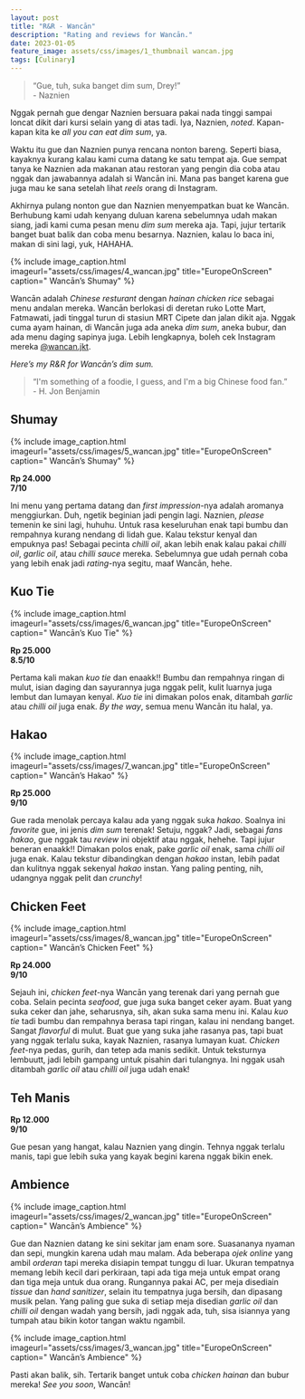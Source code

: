 ```yaml
---
layout: post
title: "R&R - Wancān"
description: "Rating and reviews for Wancān."
date: 2023-01-05
feature_image: assets/css/images/1_thumbnail wancan.jpg
tags: [Culinary]
---
```


> “Gue, tuh, suka banget dim sum, Drey!” <br> - Naznien

Nggak pernah gue dengar Naznien bersuara pakai nada tinggi sampai loncat dikit dari kursi selain yang di atas tadi. Iya, Naznien, *noted*. Kapan-kapan kita ke *all you can eat dim sum*, ya.

Waktu itu gue dan Naznien punya rencana nonton bareng. Seperti biasa, kayaknya kurang kalau kami cuma datang ke satu tempat aja. Gue sempat tanya ke Naznien ada makanan atau restoran yang pengin dia coba atau nggak dan jawabannya adalah si Wancān ini. Mana pas banget karena gue juga mau ke sana setelah lihat *reels* orang di Instagram. <!--more-->

Akhirnya pulang nonton gue dan Naznien menyempatkan buat ke Wancān. Berhubung kami udah kenyang duluan karena sebelumnya udah makan siang, jadi kami cuma pesan menu *dim sum* mereka aja. Tapi, jujur tertarik banget buat balik dan coba menu besarnya. Naznien, kalau lo baca ini, makan di sini lagi, yuk, HAHAHA.

{% include image_caption.html imageurl="assets/css/images/4_wancan.jpg" title="EuropeOnScreen" caption=" Wancān’s Shumay" %}

Wancān adalah *Chinese resturant* dengan *hainan chicken rice* sebagai menu andalan mereka. Wancān berlokasi di deretan ruko Lotte Mart, Fatmawati, jadi tinggal turun di stasiun MRT Cipete dan jalan dikit aja. Nggak cuma ayam hainan, di Wancān juga ada aneka *dim sum*, aneka bubur, dan ada menu daging sapinya juga. Lebih lengkapnya, boleh cek Instagram mereka [@wancan.jkt]( https://www.instagram.com/wancan.jkt/ "@wancan.jkt").

*Here’s my R&R for Wancān’s dim sum.*

> “I'm something of a foodie, I guess, and I'm a big Chinese food fan.” <br> - H. Jon Benjamin

## Shumay

{% include image_caption.html imageurl="assets/css/images/5_wancan.jpg" title="EuropeOnScreen" caption=" Wancān’s Shumay" %}

**Rp 24.000** <br> **7/10**

Ini menu yang pertama datang dan *first impression*-nya adalah aromanya menggiurkan. Duh, ngetik beginian jadi pengin lagi. Naznien, *please* temenin ke sini lagi, huhuhu. Untuk rasa keseluruhan enak tapi bumbu dan rempahnya kurang nendang di lidah gue. Kalau tekstur kenyal dan empuknya pas! Sebagai pecinta *chilli oil*, akan lebih enak kalau pakai *chilli oil*, *garlic oil*, atau *chilli sauce* mereka. Sebelumnya gue udah pernah coba yang lebih enak jadi *rating*-nya segitu, maaf Wancān, hehe.

## Kuo Tie

{% include image_caption.html imageurl="assets/css/images/6_wancan.jpg" title="EuropeOnScreen" caption=" Wancān’s Kuo Tie" %}

**Rp 25.000** <br> **8.5/10**

Pertama kali makan *kuo tie* dan enaakk!! Bumbu dan rempahnya ringan di mulut, isian daging dan sayurannya juga nggak pelit, kulit luarnya juga lembut dan lumayan kenyal. *Kuo tie* ini dimakan polos enak, ditambah *garlic* atau *chilli oil* juga enak. *By the way*, semua menu Wancān itu halal, ya.

## Hakao

{% include image_caption.html imageurl="assets/css/images/7_wancan.jpg" title="EuropeOnScreen" caption=" Wancān’s Hakao" %}

**Rp 25.000** <br> **9/10**

Gue rada menolak percaya kalau ada yang nggak suka *hakao*. Soalnya ini *favorite* gue, ini jenis *dim sum* terenak! Setuju, nggak? Jadi, sebagai *fans hakao*, gue nggak tau *review* ini objektif atau nggak, hehehe. Tapi jujur beneran enaakk!! Dimakan polos enak, pake *garlic oil* enak, sama *chilli oil* juga enak. Kalau tekstur dibandingkan dengan *hakao* instan, lebih padat dan kulitnya nggak sekenyal *hakao* instan. Yang paling penting, nih, udangnya nggak pelit dan *crunchy*!

## Chicken Feet

{% include image_caption.html imageurl="assets/css/images/8_wancan.jpg" title="EuropeOnScreen" caption=" Wancān’s Chicken Feet" %}

**Rp 24.000** <br> **9/10**

Sejauh ini, *chicken feet*-nya Wancān yang terenak dari yang pernah gue coba. Selain pecinta *seafood*, gue juga suka banget ceker ayam. Buat yang suka ceker dan jahe, seharusnya, sih, akan suka sama menu ini. Kalau *kuo tie* tadi bumbu dan rempahnya berasa tapi ringan, kalau ini nendang banget. Sangat *flavorful* di mulut. Buat gue yang suka jahe rasanya pas, tapi buat yang nggak terlalu suka, kayak Naznien, rasanya lumayan kuat. *Chicken feet*-nya pedas, gurih, dan tetep ada manis sedikit. Untuk teksturnya lembuutt, jadi lebih gampang untuk pisahin dari tulangnya. Ini nggak usah ditambah *garlic oil* atau *chilli oil* juga udah enak!

## Teh Manis

**Rp 12.000** <br> **9/10**

Gue pesan yang hangat, kalau Naznien yang dingin. Tehnya nggak terlalu manis, tapi gue lebih suka yang kayak begini karena nggak bikin enek.

## Ambience

{% include image_caption.html imageurl="assets/css/images/2_wancan.jpg" title="EuropeOnScreen" caption=" Wancān’s Ambience" %}

Gue dan Naznien datang ke sini sekitar jam enam sore. Suasananya nyaman dan sepi, mungkin karena udah mau malam. Ada beberapa *ojek online* yang ambil *orderan* tapi mereka disiapin tempat tunggu di luar. Ukuran tempatnya memang lebih kecil dari perkiraan, tapi ada tiga meja untuk empat orang dan tiga meja untuk dua orang. Rungannya pakai AC, per meja disediain *tissue* dan *hand sanitizer*, selain itu tempatnya juga bersih, dan dipasang musik pelan. Yang paling gue suka di setiap meja disedian *garlic oil* dan *chilli oil* dengan wadah yang bersih, jadi nggak ada, tuh, sisa isiannya yang tumpah atau bikin kotor tangan waktu ngambil.

{% include image_caption.html imageurl="assets/css/images/3_wancan.jpg" title="EuropeOnScreen" caption=" Wancān’s Ambience" %}

Pasti akan balik, sih. Tertarik banget untuk coba *chicken hainan* dan bubur mereka! *See you soon*, Wancān!
